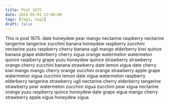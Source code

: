 ```yaml
---
title: Post 1675
date: 2024-09-01 12:00:00
tags: [tag1, tag2]
draft: false
---
```

This is post 1675.
date
honeydew
pear
mango
nectarine
raspberry
nectarine
tangerine
tangerine
zucchini
banana
honeydew
raspberry
zucchini
nectarine
yuzu
raspberry
cherry
banana
ugli
mango
elderberry
kiwi
quince
banana
grape
elderberry
cherry
xigua
orange
watermelon
watermelon
quince
raspberry
grape
yuzu
honeydew
quince
strawberry
strawberry
orange
cherry
zucchini
banana
strawberry
date
lemon
xigua
date
cherry
kiwi
mango
mango
cherry
orange
zucchini
orange
strawberry
apple
grape
watermelon
xigua
zucchini
lemon
date
xigua
watermelon
raspberry
elderberry
tangerine
strawberry
ugli
nectarine
cherry
elderberry
tangerine
strawberry
pear
watermelon
zucchini
xigua
zucchini
pear
xigua
nectarine
orange
yuzu
raspberry
quince
honeydew
date
grape
xigua
mango
cherry
strawberry
apple
xigua
honeydew
xigua
